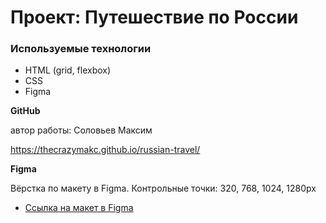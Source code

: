 # Проект: Путешествие по России

### Используемые технологии
* HTML (grid, flexbox)
* CSS
* Figma


**GitHub**

автор работы: Соловьев Максим

 https://thecrazymakc.github.io/russian-travel/


**Figma**

Вёрстка по макету в Figma. Контрольные точки: 320, 768, 1024, 1280px

* [Ссылка на макет в Figma](https://www.figma.com/file/5S2WSbEFL6awjVWJ0NWL8Q/Sprint-3_-Russia-_-desktop-mobile?node-id=28503%3A0)


